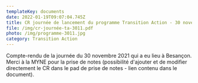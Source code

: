 ```yaml
---
templateKey: documents
date: 2022-01-19T09:07:04.745Z
title: CR journée de lancement du programme Transition Action - 30 novembre 2021
file: /img/cr-journée-ta-3011.pdf
photo: /img/programme-3011.jpg
category: Transition Action
---
```

Compte-rendu de la journée du 30 novembre 2021 qui a eu lieu à Besançon. Merci à la MYNE pour la prise de notes (possibilité d'ajouter et de modifier directement le CR dans le pad de prise de notes - lien contenu dans le document).